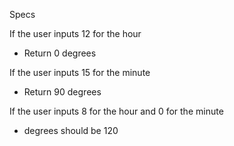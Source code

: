 Specs

If the user inputs 12 for the hour
- Return 0 degrees

If the user inputs 15 for the minute
- Return 90 degrees

If the user inputs 8 for the hour and 0 for the minute
- degrees should be 120
